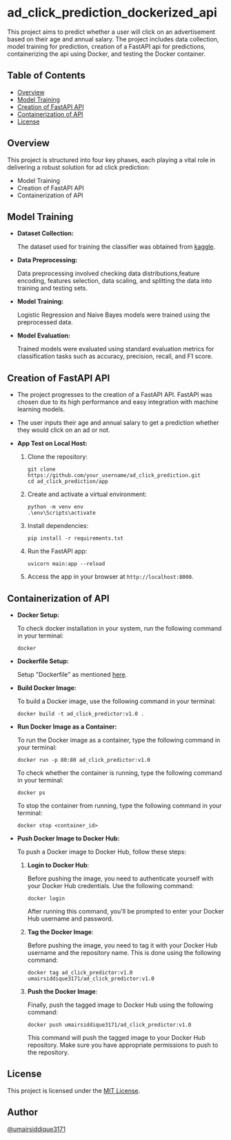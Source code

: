 # ad_click_prediction_dockerized_api

This project aims to predict whether a user will click on an advertisement based on their age and annual salary. The project includes data collection, model training for prediction, creation of a FastAPI api for predictions, containerizing the api using Docker, and testing the Docker container.

## Table of Contents
 - [Overview](#overview)
 - [Model Training](#model-training)
 - [Creation of FastAPI API](#creation-of-fastapi-api)
 - [Containerization of API](#containerization-of-api)
 - [License](#license)

## Overview
This project is structured into four key phases, each playing a vital role in delivering a robust solution for ad click prediction:

- Model Training
- Creation of FastAPI API
- Containerization of API

## Model Training

- **Dataset Collection:**
  
  The dataset used for training the classifier was obtained from [kaggle](https://www.kaggle.com/datasets/jahnveenarang/cvdcvd-vd/data).

- **Data Preprocessing:**
  
  Data preprocessing involved checking data distributions,feature encoding, features selection, data scaling, and splitting the data into training and testing sets.

- **Model Training:**
  
  Logistic Regression and Naive Bayes models were trained using the preprocessed data.

- **Model Evaluation:**

  Trained models were evaluated using standard evaluation metrics for classification tasks such as accuracy, precision, recall, and F1 score.

## Creation of FastAPI API
- The project progresses to the creation of a FastAPI API. FastAPI was chosen due to its high performance and easy integration with machine learning models.

- The user inputs their age and annual salary to get a prediction whether they would click on an ad or not.

- **App Test on Local Host:**
    1. Clone the repository:

        ```
        git clone https://github.com/your_username/ad_click_prediction.git
        cd ad_click_prediction/app
        ```

    2. Create and activate a virtual environment:

        ```
        python -m venv env
        .\env\Scripts\activate
        ```

    3. Install dependencies:

        ```
        pip install -r requirements.txt
        ```

    4. Run the FastAPI app:

        ```
        uvicorn main:app --reload
        ```

    5. Access the app in your browser at `http://localhost:8000`.

## Containerization of API
- **Docker Setup:**

    To check docker installation in your system, run the following command in your terminal:

    ```
    docker
    ```

- **Dockerfile Setup:**

    Setup "Dockerfile" as mentioned [here]().

- **Build Docker Image:**

    To build a Docker image, use the following command in your terminal:

    ```
    docker build -t ad_click_predictor:v1.0 .
    ```

- **Run Docker Image as a Container:**

    To run the Docker image as a container, type the following command in your terminal:

    ```
    docker run -p 80:80 ad_click_predictor:v1.0
    ```

    To check whether the container is running, type the following command in your terminal:

    ```
    docker ps
    ```

    To stop the container from running, type the following command in your terminal:

    ```
    docker stop <container_id>
    ```

- **Push Docker Image to Docker Hub:**

    To push a Docker image to Docker Hub, follow these steps:

    1. **Login to Docker Hub**: 

        Before pushing the image, you need to authenticate yourself with your Docker Hub credentials. Use the following command:
    
        ```
        docker login
        ```

        After running this command, you'll be prompted to enter your Docker Hub username and password.

    2. **Tag the Docker Image**:

        Before pushing the image, you need to tag it with your Docker Hub username and the repository name. This is done using the following command:
        ```
        docker tag ad_click_predictor:v1.0 umairsiddique3171/ad_click_predictor:v1.0
        ```

    3. **Push the Docker Image**:

        Finally, push the tagged image to Docker Hub using the following command:
        ```
        docker push umairsiddique3171/ad_click_predictor:v1.0
        ```
        This command will push the tagged image to your Docker Hub repository. Make sure you have appropriate permissions to push to the repository.

## License
This project is licensed under the [MIT License]().

## Author 
[@umairsiddique3171]()
